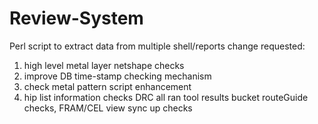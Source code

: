 # Review-System
Perl script to extract data from multiple shell/reports
change requested:
1. high level metal layer netshape checks
2. improve DB time-stamp checking mechanism
3. check metal pattern script enhancement
4. hip list information checks
DRC all ran tool results bucket
routeGuide checks, FRAM/CEL view sync up checks
